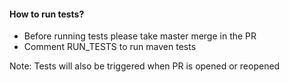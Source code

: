 #### How to run tests?
- Before running tests please take master merge in the PR
- Comment RUN_TESTS to run maven tests

Note: Tests will also be triggered when PR is opened or reopened
